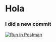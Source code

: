 # Hola
### I did a new commit

[![Run in Postman](https://run.pstmn.io/button.svg)](https://www.getpostman.com/collections/a4a8e8f526fc33af8e29)

